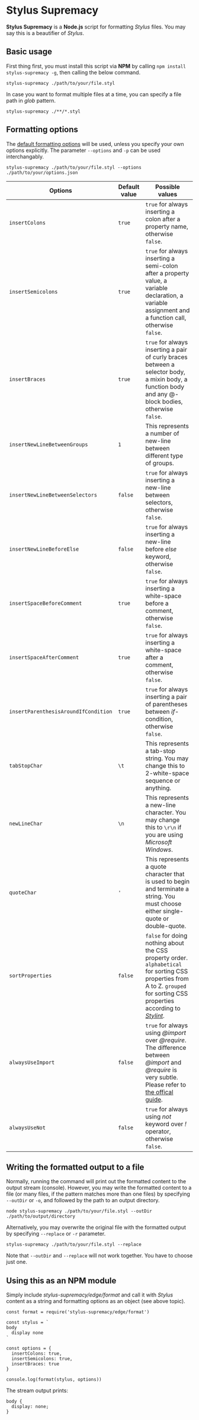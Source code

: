 # Stylus Supremacy

**Stylus Supremacy** is a **Node.js** script for formatting *Stylus* files. You may say this is a beautifier of *Stylus*.

## Basic usage

First thing first, you must install this script via **NPM** by calling `npm install stylus-supremacy -g`, then calling the below command.
```
stylus-supremacy ./path/to/your/file.styl
```

In case you want to format multiple files at a time, you can specify a file path in *glob* pattern.
```
stylus-supremacy ./**/*.styl
```

## Formatting options

The [default formatting options](https://github.com/ThisIsManta/stylus-supremacy/blob/master/edge/defaultFormattingOptions.json) will be used, unless you specify your own options explicitly. The parameter `--options` and `-p` can be used interchangably.
```
stylus-supremacy ./path/to/your/file.styl --options ./path/to/your/options.json
```

|Options|Default value|Possible values|
|---|---|---|
|`insertColons`|`true`|`true` for always inserting a colon after a property name, otherwise `false`.|
|`insertSemicolons`|`true`|`true` for always inserting a semi-colon after a property value, a variable declaration, a variable assignment and a function call, otherwise `false`.|
|`insertBraces`|`true`|`true` for always inserting a pair of curly braces between a selector body, a mixin body, a function body and any @-block bodies, otherwise `false`.|
|`insertNewLineBetweenGroups`|`1`|This represents a number of new-line between different type of groups.|
|`insertNewLineBetweenSelectors`|`false`|`true` for always inserting a new-line between selectors, otherwise `false`.|
|`insertNewLineBeforeElse`|`false`|`true` for always inserting a new-line before *else* keyword, otherwise `false`.|
|`insertSpaceBeforeComment`|`true`|`true` for always inserting a white-space before a comment, otherwise `false`.|
|`insertSpaceAfterComment`|`true`|`true` for always inserting a white-space after a comment, otherwise `false`.|
|`insertParenthesisAroundIfCondition`|`true`|`true` for always inserting a pair of parentheses between *if*-condition, otherwise `false`.|
|`tabStopChar`|`\t`|This represents a tab-stop string. You may change this to 2-white-space sequence or anything.|
|`newLineChar`|`\n`|This represents a new-line character. You may change this to `\r\n` if you are using *Microsoft Windows*.|
|`quoteChar`|`'`|This represents a quote character that is used to begin and terminate a string. You must choose either single-quote or double-quote.|
|`sortProperties`|`false`|`false` for doing nothing about the CSS property order. `alphabetical` for sorting CSS properties from A to Z. `grouped` for sorting CSS properties according to *[Stylint](https://github.com/SimenB/stylint/blob/master/src/data/ordering.json)*.|
|`alwaysUseImport`|`false`|`true` for always using *@import* over *@require*. The difference between *@import* and *@require* is very subtle. Please refer to [the offical guide](http://stylus-lang.com/docs/import.html#require).|
|`alwaysUseNot`|`false`|`true` for always using *not* keyword over *!* operator, otherwise `false`.|

## Writing the formatted output to a file

Normally, running the command will print out the formatted content to the output stream (console). However, you may write the formatted content to a file (or many files, if the pattern matches more than one files) by specifying `--outDir` or `-o`, and followed by the path to an output directory.
```
node stylus-supremacy ./path/to/your/file.styl --outDir ./path/to/output/directory
```

Alternatively, you may overwrite the original file with the formatted output by specifying `--replace` or `-r` parameter.
```
stylus-supremacy ./path/to/your/file.styl --replace
```

Note that `--outDir` and `--replace` will not work together. You have to choose just one.

## Using this as an NPM module

Simply include *stylus-supremacy/edge/format* and call it with *Stylus* content as a string and formatting options as an object (see above topic).
```
const format = require('stylus-supremacy/edge/format')

const stylus = `
body
  display none
`

const options = {
  insertColons: true,
  insertSemicolons: true,
  insertBraces: true
}

console.log(format(stylus, options))
```

The stream output prints:
```
body {
  display: none;
}
```